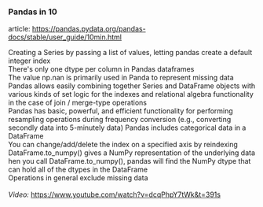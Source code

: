 ### Pandas in 10
article: https://pandas.pydata.org/pandas-docs/stable/user_guide/10min.html <br>

Creating a Series by passing a list of values, letting pandas create a default integer index<br>
There's only one dtype per column in Pandas dataframes<br>
The value np.nan is primarily used in Panda to represent missing data<br>
Pandas allows easily combining together Series and DataFrame objects with various kinds of set logic for the indexes and relational algebra functionality in the case of join / merge-type operations<br>
Pandas has basic, powerful, and efficient functionality for performing resampling operations during frequency conversion (e.g., converting secondly data into 5-minutely data)
Pandas includes categorical data in a DataFrame<br>
You can change/add/delete the index on a specified axis by reindexing<br>
DataFrame.to_numpy() gives a NumPy representation of the underlying data<br>
hen you call DataFrame.to_numpy(), pandas will find the NumPy dtype that can hold all of the dtypes in the DataFrame<br>
Operations in general exclude missing data<br>
<br>
*Video:* https://www.youtube.com/watch?v=dcqPhpY7tWk&t=391s<br>
<br>
<br>
<br>
<br>
<br>
<br>
